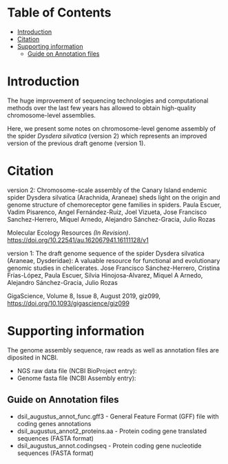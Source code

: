 # Table of Contents

- [Introduction](#introduction)
- [Citation](#citation)
- [Supporting information](#supporting-information)
  * [Guide on Annotation files](#guide-on-annotation-files)


# Introduction
The huge improvement of sequencing technologies and computational methods over the last few years has allowed to obtain high-quality chromosome-level assemblies. 

Here, we present some notes on chromosome-level genome assembly of the spider *Dysdera silvatica* (version 2) which represents an improved version of the previous draft genome (version 1).

# Citation
version 2:
Chromosome-scale assembly of the Canary Island endemic spider Dysdera silvatica (Arachnida, Araneae) sheds light on the origin and genome structure of chemoreceptor gene families in spiders. 
Paula Escuer, Vadim Pisarenco, Angel Fernández-Ruiz, Joel Vizueta, Jose Francisco Sanchez-Herrero, Miquel Arnedo, Alejandro Sánchez-Gracia, Julio Rozas

Molecular Ecology Resources *(In Revision)*. https://doi.org/10.22541/au.162067941.16111128/v1

version 1:
The draft genome sequence of the spider Dysdera silvatica (Araneae, Dysderidae): A valuable resource for functional and evolutionary genomic studies in chelicerates.
Jose Francisco Sánchez-Herrero, Cristina Frías-López, Paula Escuer, Silvia Hinojosa-Alvarez, Miquel A Arnedo, Alejandro Sánchez-Gracia, Julio Rozas

GigaScience, Volume 8, Issue 8, August 2019, giz099, https://doi.org/10.1093/gigascience/giz099

# Supporting information
The genome assembly sequence, raw reads as well as annotation files are diposited in NCBI.
- NGS raw data file (NCBI BioProject entry): 
- Genome fasta file (NCBI Assembly entry):

## Guide on Annotation files
- dsil_augustus_annot_func.gff3 - General Feature Format (GFF) file with coding genes annotations
- dsil_augustus_annot2_proteins.aa - Protein coding gene translated sequences (FASTA format)
- dsil_augustus_annot.codingseq - Protein coding gene nucleotide sequences (FASTA format)
